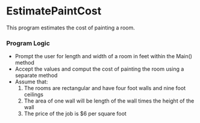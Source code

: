 # EstimatePaintCost

This program estimates the cost of painting a room.

### Program Logic

- Prompt the user for length and width of a room in feet within the Main() method
- Accept the values and comput the cost of painting the room using a separate method
- Assume that:
  1. The rooms are rectangular and have four foot walls and nine foot ceilings
  2. The area of one wall will be length of the wall times the height of the wall
  3. The price of the job is $6 per square foot
